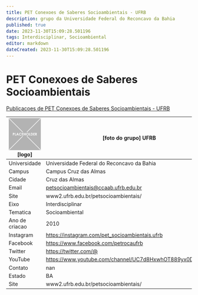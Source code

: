 ```yaml
---
title: PET Conexoes de Saberes Socioambientais - UFRB
description: grupo da Universidade Federal do Reconcavo da Bahia
published: true
date: 2023-11-30T15:09:28.501196
tags: Interdisciplinar, Socioambiental
editor: markdown
dateCreated: 2023-11-30T15:09:28.501196
---
```


# PET Conexoes de Saberes Socioambientais

[Publicacoes de PET Conexoes de Saberes Socioambientais - UFRB](/atividade/56PETConexoesdeSaberesSocioambientaisUFRB/feed.md)

| ![placeholder.png](/placeholder.png) [logo] | [foto do grupo] UFRB         |
| ------------------------------------------- | ------------------------------------------------- |
| Universidade                                | Universidade Federal do Reconcavo da Bahia      |
| Campus                                      | Campus Cruz das Almas            |
| Cidade                                      | Cruz das Almas             |
| Email                                       | petsocioambientais@ccaab.ufrb.edu.br             |
| Site                                        | www2.ufrb.edu.br/petsocioambientais/              |
| Eixo                                        | Interdisciplinar              |
| Tematica                                    | Socioambiental          |
| Ano de criacao                              | 2010        |
| Instagram                                   | https://instagram.com/pet_socioambientais.ufrb         |
| Facebook                                    | https://www.facebook.com/petrocaufrb          |
| Twitter                                     | https://twitter.com/@           |
| YouTube                                     | https://www.youtube.com/channel/UC7d8HxwhOT889yx0Di969Vw           |
| Contato                                     | nan         |
| Estado                                      |  BA            |
| Site                                        | www2.ufrb.edu.br/petsocioambientais/ |
